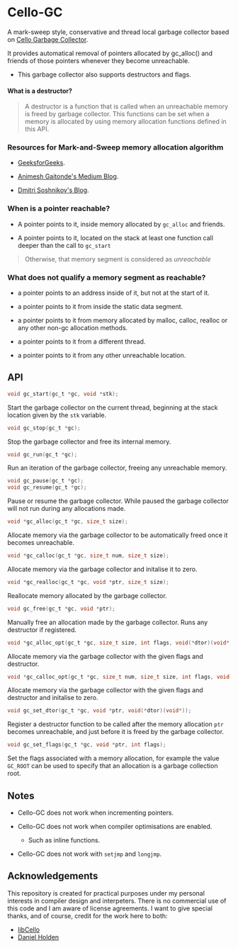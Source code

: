 # Cello-GC

A mark-sweep style, conservative and thread local garbage collector based on [Cello Garbage Collector](http://libcello.org/learn/garbage-collection).

It provides automatical removal of pointers allocated by gc_alloc() and friends of those pointers whenever they become unreachable.

* This garbage collector also supports destructors and flags.

<h4> What is a destructor? </h4>

> A destructor is a function that is called when an unreachable memory is freed by garbage collector. This functions can be set when a memory is allocated by using memory allocation functions defined in this API.

<h3> Resources for Mark-and-Sweep memory allocation algorithm </h3>

* [GeeksforGeeks](https://www.geeksforgeeks.org/mark-and-sweep-garbage-collection-algorithm/).

* [Animesh Gaitonde's Medium Blog](https://medium.com/@animeshgaitonde/garbage-collection-algorithm-mark-sweep-ed874272702d).

* [Dmitri Soshnikov's Blog](http://dmitrysoshnikov.com/compilers/writing-a-mark-sweep-garbage-collector/).

<h3> When is a pointer reachable? </h3>

* A pointer points to it, inside memory allocated by <code>gc_alloc</code> and friends.

* A pointer points to it, located on the stack at least one function call deeper than the call to <code>gc_start</code>

> Otherwise, that memory segment is considered as <i>unreachable</i>

<h3> What does not qualify a memory segment as reachable? </h3>

* a pointer points to an address inside of it, but not at the start of it.

* a pointer points to it from inside the static data segment.

* a pointer points to it from memory allocated by malloc, calloc, realloc or any other non-gc allocation methods.

* a pointer points to it from a different thread.

* a pointer points to it from any other unreachable location.


## API

```c
void gc_start(gc_t *gc, void *stk);
```

Start the garbage collector on the current thread, beginning at the stack 
location given by the `stk` variable.

```c
void gc_stop(gc_t *gc);
```

Stop the garbage collector and free its internal memory.

```c
void gc_run(gc_t *gc);
```

Run an iteration of the garbage collector, freeing any unreachable memory.

```c
void gc_pause(gc_t *gc);
void gc_resume(gc_t *gc);
```

Pause or resume the garbage collector. While paused the garbage collector will not run during any allocations made.

```c
void *gc_alloc(gc_t *gc, size_t size);
```

Allocate memory via the garbage collector to be automatically freed once it
becomes unreachable.

```c
void *gc_calloc(gc_t *gc, size_t num, size_t size);
```

Allocate memory via the garbage collector and initalise it to zero.

```c
void *gc_realloc(gc_t *gc, void *ptr, size_t size);
```

Reallocate memory allocated by the garbage collector.

```c
void gc_free(gc_t *gc, void *ptr);
```

Manually free an allocation made by the garbage collector. Runs any destructor if registered.

```c
void *gc_alloc_opt(gc_t *gc, size_t size, int flags, void(*dtor)(void*));
```

Allocate memory via the garbage collector with the given flags and destructor.

```c
void *gc_calloc_opt(gc_t *gc, size_t num, size_t size, int flags, void(*dtor)(void*));
```

Allocate memory via the garbage collector with the given flags and destructor and initalise to zero.

```c
void gc_set_dtor(gc_t *gc, void *ptr, void(*dtor)(void*));
```

Register a destructor function to be called after the memory allocation `ptr` becomes unreachable, and just before it is freed by the garbage collector.

```c
void gc_set_flags(gc_t *gc, void *ptr, int flags);
```

Set the flags associated with a memory allocation, for example the value `GC_ROOT` can be used to specify that an allocation is a garbage collection root.

## Notes

* Cello-GC does not work when incrementing pointers.

* Cello-GC does not work when compiler optimisations are enabled.
  * Such as inline functions.

* Cello-GC does not work with <code>setjmp</code> and <code>longjmp</code>.

## Acknowledgements

This repository is created for practical purposes under my personal interests in compiler design and interpeters. There is no commercial use of this code and I am aware of license agreements. I want to give special thanks, and of course, credit for the work here to both:

* [libCello](http://libcello.org/home)
* [Daniel Holden](https://github.com/orangeduck)